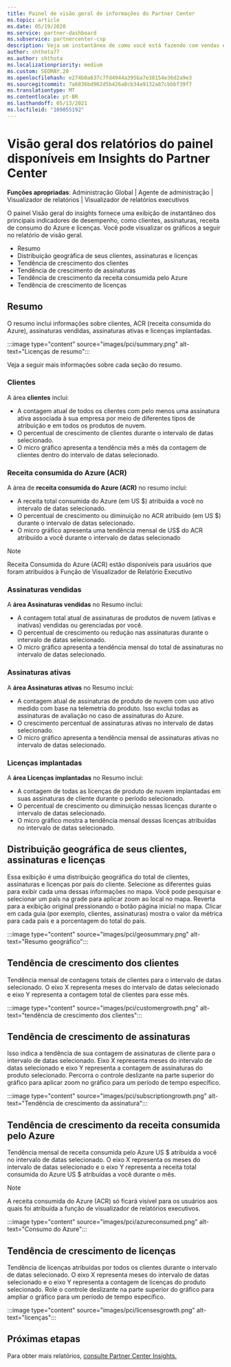 ```yaml
---
title: Painel de visão geral de informações do Partner Center
ms.topic: article
ms.date: 05/19/2020
ms.service: partner-dashboard
ms.subservice: partnercenter-csp
description: Veja um instantâneo de como você está fazendo com vendas e implantação, crescimento do cliente e crescimento da receita com licenças, assinaturas e consumo do Azure.
author: shthota77
ms.author: shthota
ms.localizationpriority: medium
ms.custom: SEOMAY.20
ms.openlocfilehash: e274b0a637c7fd4944a395ba7e38154e36d2a9e3
ms.sourcegitcommit: 7a6836bd962d5b426a8cb34a9132a87cbbbf39f7
ms.translationtype: MT
ms.contentlocale: pt-BR
ms.lasthandoff: 05/13/2021
ms.locfileid: "109855192"
---
```

# <a name="overview-dashboard-reports-available-in-partner-center-insights"></a>Visão geral dos relatórios do painel disponíveis em Insights do Partner Center
 
**Funções apropriadas**: Administração Global | Agente de administração | Visualizador de relatórios | Visualizador de relatórios executivos

O painel Visão geral do insights fornece uma exibição de instantâneo dos principais indicadores de desempenho, como clientes, assinaturas, receita de consumo do Azure e licenças. Você pode visualizar os gráficos a seguir no relatório de visão geral.

- Resumo  
- Distribuição geográfica de seus clientes, assinaturas e licenças  
- Tendência de crescimento dos clientes 
- Tendência de crescimento de assinaturas 
- Tendência de crescimento da receita consumida pelo Azure 
- Tendência de crescimento de licenças 

## <a name="summary"></a>Resumo

O resumo inclui informações sobre clientes, ACR (receita consumida do Azure), assinaturas vendidas, assinaturas ativas e licenças implantadas. 

:::image type="content" source="images/pci/summary.png" alt-text="Licenças de resumo":::

Veja a seguir mais informações sobre cada seção do resumo.

### <a name="customers"></a>Clientes

A área **clientes** inclui:

- A contagem atual de todos os clientes com pelo menos uma assinatura ativa associada à sua empresa por meio de diferentes tipos de atribuição e em todos os produtos de nuvem.
- O percentual de crescimento de clientes durante o intervalo de datas selecionado.
- O micro gráfico apresenta a tendência mês a mês da contagem de clientes dentro do intervalo de datas selecionado.

### <a name="azure-consumed-revenue-acr"></a>Receita consumida do Azure (ACR)

A área de **receita consumida do Azure (ACR)** no resumo inclui:

- A receita total consumida do Azure (em US $) atribuída a você no intervalo de datas selecionado.
- O percentual de crescimento ou diminuição no ACR atribuído (em US $) durante o intervalo de datas selecionado.
- O micro gráfico apresenta uma tendência mensal de US$ do ACR atribuído a você durante o intervalo de datas selecionado 

> [!NOTE]
> Receita Consumida do Azure (ACR) estão disponíveis para usuários que foram atribuídos à Função de Visualizador de Relatório Executivo 
 
### <a name="subscriptions-sold"></a>Assinaturas vendidas

A **área Assinaturas vendidas** no Resumo inclui:

- A contagem total atual de assinaturas de produtos de nuvem (ativas e inativas) vendidas ou gerenciadas por você.  
- O percentual de crescimento ou redução nas assinaturas durante o intervalo de datas selecionado.
- O micro gráfico apresenta a tendência mensal do total de assinaturas no intervalo de datas selecionado.

### <a name="active-subscriptions"></a>Assinaturas ativas

A **área Assinaturas ativas** no Resumo inclui:

- A contagem atual de assinaturas de produto de nuvem com uso ativo medido com base na telemetria do produto. Isso exclui todas as assinaturas de avaliação no caso de assinaturas do Azure.  
- O crescimento percentual de assinaturas ativas no intervalo de datas selecionado.
- O micro gráfico apresenta a tendência mensal de assinaturas ativas no intervalo de datas selecionado.
 
### <a name="licenses-deployed"></a>Licenças implantadas

A **área Licenças implantadas** no Resumo inclui:
 
- A contagem de todas as licenças de produto de nuvem implantadas em suas assinaturas de cliente durante o período selecionado. 
- O percentual de crescimento ou diminuição nessas licenças durante o intervalo de datas selecionado. 
- O micro gráfico mostra a tendência mensal dessas licenças atribuídas no intervalo de datas selecionado.

## <a name="geographical-spread-of-your-customers-subscriptions-and-licenses"></a>Distribuição geográfica de seus clientes, assinaturas e licenças

Essa exibição é uma distribuição geográfica do total de clientes, assinaturas e licenças por país do cliente. Selecione as diferentes guias para exibir cada uma dessas informações no mapa. Você pode pesquisar e selecionar um país na grade para aplicar zoom ao local no mapa. Reverta para a exibição original pressionando o botão página inicial no mapa. Clicar em cada guia (por exemplo, clientes, assinaturas) mostra o valor da métrica para cada país e a porcentagem do total do país.  

:::image type="content" source="images/pci/geosummary.png" alt-text="Resumo geográfico":::

## <a name="customers-growth-trend"></a>Tendência de crescimento dos clientes

Tendência mensal de contagens totais de clientes para o intervalo de datas selecionado. O eixo X representa meses do intervalo de datas selecionado e eixo Y representa a contagem total de clientes para esse mês. 

:::image type="content" source="images/pci/customergrowth.png" alt-text="tendência de crescimento dos clientes":::

## <a name="subscriptions-growth-trend"></a>Tendência de crescimento de assinaturas

Isso indica a tendência de sua contagem de assinaturas de cliente para o intervalo de datas selecionado. Eixo X representa meses do intervalo de datas selecionado e eixo Y representa a contagem de assinaturas do produto selecionado. Percorra o controle deslizante na parte superior do gráfico para aplicar zoom no gráfico para um período de tempo específico. 

:::image type="content" source="images/pci/subscriptiongrowth.png" alt-text="Tendência de crescimento da assinatura":::

## <a name="azure-consumed-revenue-growth-trend"></a>Tendência de crescimento da receita consumida pelo Azure

Tendência mensal de receita consumida pelo Azure US $ atribuída a você no intervalo de datas selecionado. O eixo X representa os meses do intervalo de datas selecionado e o eixo Y representa a receita total consumida do Azure US $ atribuídas a você durante o mês.

> [!NOTE]
> A receita consumida do Azure (ACR) só ficará visível para os usuários aos quais foi atribuída a função de visualizador de relatórios executivos. 

:::image type="content" source="images/pci/azureconsumed.png" alt-text="Consumo do Azure":::

## <a name="licenses-growth-trend"></a>Tendência de crescimento de licenças
 
Tendência de licenças atribuídas por todos os clientes durante o intervalo de datas selecionado. O eixo X representa meses do intervalo de datas selecionado e o eixo Y representa a contagem de licenças do produto selecionado. Role o controle deslizante na parte superior do gráfico para ampliar o gráfico para um período de tempo específico.  

:::image type="content" source="images/pci/licensesgrowth.png" alt-text="licenças":::

## <a name="next-steps"></a>Próximas etapas

Para obter mais relatórios, [consulte Partner Center Insights.](partner-center-insights.md)
